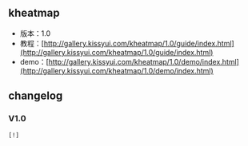 ## kheatmap

* 版本：1.0
* 教程：[http://gallery.kissyui.com/kheatmap/1.0/guide/index.html](http://gallery.kissyui.com/kheatmap/1.0/guide/index.html)
* demo：[http://gallery.kissyui.com/kheatmap/1.0/demo/index.html](http://gallery.kissyui.com/kheatmap/1.0/demo/index.html)

## changelog

### V1.0

    [!]


